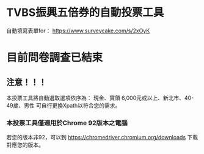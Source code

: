 # TVBS振興五倍券的自動投票工具
自動填寫表單for： https://www.surveycake.com/s/2xOyK

# 目前問卷調查已結束

## 注意！！！
本投票工具將自動選取選項依序為：
現金、實領 6,000元或以上、新北市、40-49歲、男性
可自行更換Xpath以符合您的需求。

### 本投票工具僅適用於Chrome 92版本之電腦
若您的版本非92，可以到 https://chromedriver.chromium.org/downloads 下載對應您的版本。
